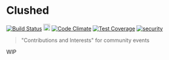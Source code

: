 # Clushed
[![Build Status](https://travis-ci.org/conc-at/clueshed.svg)](https://travis-ci.org/conc-at/clueshed)
<a href="https://zenhub.io"><img src="https://raw.githubusercontent.com/ZenHubIO/support/master/zenhub-badge.png" height="18px"></a>
[![Code Climate](https://codeclimate.com/github/conc-at/clueshed/badges/gpa.svg)](https://codeclimate.com/github/conc-at/clueshed)
[![Test Coverage](https://codeclimate.com/github/conc-at/clueshed/badges/coverage.svg)](https://codeclimate.com/github/conc-at/clueshed)
[![security](https://hakiri.io/github/conc-at/clueshed/master.svg)](https://hakiri.io/github/conc-at/clueshed/master)
> "Contributions and Interests" for community events

WIP
